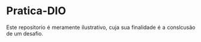 # Pratica-DIO
<p align="justify"> Este repositorio é meramente ilustrativo, cuja sua finalidade é a conslcusão de um desafio.</p>